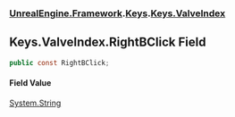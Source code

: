 ### [UnrealEngine.Framework](./UnrealEngine-Framework.md 'UnrealEngine.Framework').[Keys](./UnrealEngine-Framework-Keys.md 'UnrealEngine.Framework.Keys').[Keys.ValveIndex](./UnrealEngine-Framework-Keys-ValveIndex.md 'UnrealEngine.Framework.Keys.ValveIndex')
## Keys.ValveIndex.RightBClick Field
  
```csharp
public const RightBClick;
```
#### Field Value
[System.String](https://docs.microsoft.com/en-us/dotnet/api/System.String 'System.String')  

